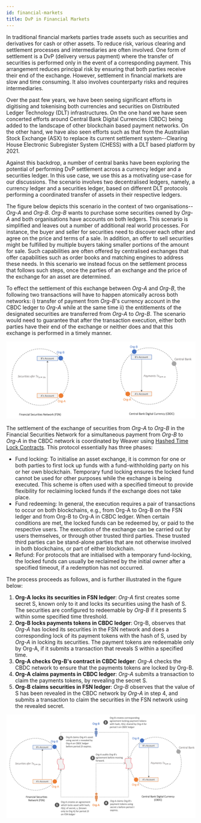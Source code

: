 ```yaml
---
id: financial-markets
title: DvP in Financial Markets
---
```


<!--
 Copyright IBM Corp. All Rights Reserved.

 SPDX-License-Identifier: CC-BY-4.0
 -->

In traditional financial markets parties trade assets such as securities and derivatives for cash or other assets. To reduce risk, various clearing and settlement processes and intermediaries are often involved. One form of settlement is a DvP (delivery versus payment) where the transfer of securities is performed only in the event of a corresponding payment. This arrangement reduces principal risk by ensuring that both parties receive their end of the exchange. However, settlement in financial markets are slow and time consuming. It also involves counterparty risks and requires intermediaries.

Over the past few years, we have been seeing significant efforts in digitising and tokenising both currencies and securities on Distributed Ledger Technology (DLT) infrastructures. On the one hand we have seen concerted efforts around Central Bank Digital Currencies (CBDC) being added to the landscape of other blockchain based payment networks. On the other hand, we have also seen efforts such as that from the Australian Stock Exchange (ASX) to replace its current settlement system--Clearing House Electronic Subregister System (CHESS) with a DLT based platform by 2021.

Against this backdrop, a number of central banks have been exploring the potential of performing DvP settlement across a currency ledger and a securities ledger. In this use case, we use this as a motivating use-case for our discussions. The scenario involves two decentralised ledgers, namely, a currency ledger and a securities ledger, based on different DLT protocols performing a coordinated transfer of assets in their respective ledgers.

The figure below depicts this scenario in the context of two organisations--*Org-A* and *Org-B*. *Org-B* wants to purchase some securities owned by *Org-A* and both organisations have accounts on both ledgers. This scenario is simplified and leaves out a number of additional real world processes. For instance, the buyer and seller for securities need to discover each other and agree on the price and terms of a sale. In addition, an offer to sell securities might be fulfilled by multiple buyers taking smaller portions of the amount for sale. Such capabilities are often offered by centralised exchanges that offer capabilities such as order books and matching engines to address these needs. In this scenario we instead focus on the settlement process that follows such steps, once the parties of an exchange and the price of the exchange for an asset are determined.

To effect the settlement of this exchange between *Org-A* and *Org-B*, the following two transactions will have to happen atomically across both networks: i) transfer of payment from *Org-B*'s currency account in the CBDC ledger to *Org-A* while at the same time ii) the entitlements of the designated securities are transferred from *Org-A* to *Org-B*. The scenario would need to guarantee that after the transaction execution, either both parties have their end of the exchange or neither does and that this exchange is performed in a timely manner.

![Simple DvP scenario in financial markets](../../../static/use-cases/financial-markets-1.png)

The settlement of the exchange of securities from *Org-A* to *Org-B* in the Financial Securities Network for a simultaneous payment from *Org-B* to *Org-A* in the CBDC network is coordinated by Weaver using [Hashed Time Lock Contracts](https://en.bitcoin.it/wiki/Hash_Time_Locked_Contracts).
This protocol essentially has three phases:
- Fund locking: To initialise an asset exchange, it is common for one or both parties to first lock up funds with a fund-withholding party on his or her own blockchain. Temporary fund locking ensures the locked fund cannot be used for other purposes while the exchange is being executed. This scheme is often used with a specified timeout to provide flexibility for reclaiming locked funds if the exchange does not take place.
- Fund redeeming: In general, the execution requires a pair of transactions to occur on both blockchains, e.g., from Org-A to Org-B on the FSN ledger and from Org-B to Org-A in CBDC ledger. When certain conditions are met, the locked funds can be redeemed by, or paid to the respective users. The execution of the exchange can be carried out by users themselves, or through other trusted third parties. These trusted third parties can be stand-alone parties that are not otherwise involved in both blockchains, or part of either blockchain. 
- Refund: For protocols that are initialised with a temporary fund-locking, the locked funds can usually be reclaimed by the initial owner after a specified timeout, if a redemption has not occurred. 

The process proceeds as follows, and is further illustrated in the figure below:
1. **Org-A locks its securities in FSN ledger**: *Org-A* first creates some secret S, known only to it and locks its securities using the hash of S. The securities are configured to redeemable by *Org-B* if it presents S within some specified time threshold.
1. **Org-B locks payments tokens in CBDC ledger**: Org-B, observes that *Org-A* has locked its securities in the FSN network and does a corresponding lock of its payment tokens with the hash of S, used by *Org-A* in locking its securities. The payment tokens are redeemable only by Org-A, if it submits a transaction that reveals S within a specified time.
1. **Org-A checks Org-B's contract in CBDC ledger**: *Org-A* checks the CBDC network to ensure that the payments tokens are locked by Org-B.
1. **Org-A claims payments in CBDC ledger**: *Org-A* submits a transaction to claim the payments tokens, by revealing the secret S.
1. **Org-B claims securities in FSN ledger**: *Org-B* observes that the value of S has been revealed in the CBDC network by *Org-A* in step 4, and submits a transaction to claim the securities in the FSN network using the revealed secret.

![Simple DvP scenario in financial markets](../../../static/use-cases/financial-markets-2.png)
